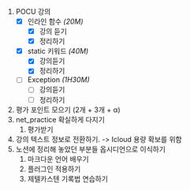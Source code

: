 1. POCU 강의
	- [x] 인라인 함수 *(20M)*
		- [x] 강의 듣기
		- [x] 정리하기
	- [x] static 키워드 *(40M)*
		- [x] 강의듣기
		- [x] 정리하기
	- [ ] Exception *(1H30M)*
		- [ ] 강의듣기
		- [ ] 정리하기
1. 평가 포인트 모으기 (2개 + 3개 + α)
2. net_practice 확실하게 다지기
	1. 평가받기
3. 강의 텍스트 정보로 전환하기.
	-> Icloud 용량 확보를 위함
4. 노션에 정리해 놓았던 부분들 옵시디언으로 이식하기
	1. 마크다운 언어 배우기
	2. 플러그인 적용하기
	3. 제텔카스텐 기록법 연습하기